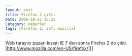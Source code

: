 ```yaml
---
layout: post
title: Firefox 2 çıktı
Date: 2006-10-25 15:31
Category: Haberler
tags: [Firefox 2, ie7, mozilla]
---
```


Web tarayıcı pazarı kızıştı IE 7 den sonra Firefox 2 de çıktı.
[http://www.mozilla.com/en-US/firefox/][]

  [http://www.mozilla.com/en-US/firefox/]: http://www.mozilla.com/en-US/firefox/
